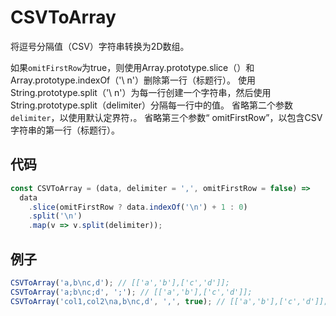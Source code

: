 # CSVToArray

将逗号分隔值（CSV）字符串转换为2D数组。

如果`omitFirstRow`为true，则使用Array.prototype.slice（）和Array.prototype.indexOf（'\ n'）删除第一行（标题行）。
使用String.prototype.split（'\ n'）为每一行创建一个字符串，然后使用String.prototype.split（delimiter）分隔每一行中的值。
省略第二个参数`delimiter`，以使用默认定界符`，`。
省略第三个参数“ omitFirstRow”，以包含CSV字符串的第一行（标题行）。

## 代码

```js
const CSVToArray = (data, delimiter = ',', omitFirstRow = false) =>
  data
    .slice(omitFirstRow ? data.indexOf('\n') + 1 : 0)
    .split('\n')
    .map(v => v.split(delimiter));
```

## 例子

```js
CSVToArray('a,b\nc,d'); // [['a','b'],['c','d']];
CSVToArray('a;b\nc;d', ';'); // [['a','b'],['c','d']];
CSVToArray('col1,col2\na,b\nc,d', ',', true); // [['a','b'],['c','d']];
```
